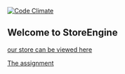 [![Code Climate](https://codeclimate.com/github/blairand/store_engine.png)](https://codeclimate.com/github/blairand/store_engine)

## Welcome to StoreEngine

[our store can be viewed here]('http://honeycando.herokuapp.com')


[The assignment](http://tutorials.jumpstartlab.com/projects/store_engine.html)
